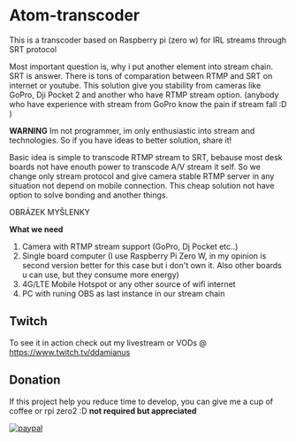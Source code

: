 # Atom-transcoder
This is a transcoder based on Raspberry pi (zero w) for IRL streams through SRT protocol

Most important question is, why i put another element into stream chain. SRT is answer. There is tons of comparation between RTMP and SRT on internet or youtube.
This solution give you stability from cameras like GoPro, Dji Pocket 2 and another who have RTMP stream option. (anybody who have experience with stream from GoPro know the pain if stream fall :D )

**WARNING** Im not programmer, im only enthusiastic into stream and technologies. So if you have ideas to better solution, share it!

Basic idea is simple to transcode RTMP stream to SRT, bebause most desk boards not have enouth power to transcode A/V stream it self. So we change only stream protocol and give camera stable RTMP server in any situation not depend on mobile connection. This cheap solution not have option to solve bonding and another things.

OBRÁZEK MYŠLENKY

**What we need**
1. Camera with RTMP stream support (GoPro, Dj Pocket etc..)
2. Single board computer (I use Raspberry Pi Zero W, in my opinion is second version better for this case but i don't own it. Also other boards u can use, but they consume more energy)
3. 4G/LTE Mobile Hotspot or any other source of wifi internet
4. PC with runing OBS as last instance in our stream chain

## Twitch
To see it in action check out my livestream or VODs @ https://www.twitch.tv/ddamianus

## Donation
If this project help you reduce time to develop, you can give me a cup of coffee or rpi zero2 :D **not required but appreciated**

[![paypal](https://www.paypalobjects.com/en_US/i/btn/btn_donateCC_LG.gif)](https://www.paypal.com/donate?business=ZLMLHHMPGEVQG&no_recurring=0&currency_code=USD)
